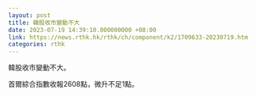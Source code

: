 ```yaml
---
layout: post
title: 韓股收市變動不大
date: 2023-07-19 14:39:10.000000000 +08:00
link: https://news.rthk.hk/rthk/ch/component/k2/1709633-20230719.htm
categories: rthk
---
```


韓股收市變動不大。

首爾綜合指數收報2608點，微升不足1點。
